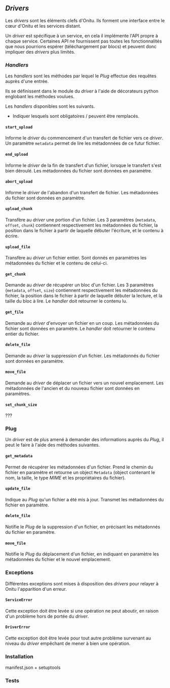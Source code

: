 ## *Drivers*

Les *drivers* sont les éléments clefs d'Onitu. Ils forment une interface entre le cœur d'Onitu et les services distant.

Un *driver* est spécifique à un service, en cela il implémente l'API propre à chaque service. Certaines API ne fournissent pas toutes les fonctionnalités que nous pourrions espérer (téléchargement par blocs) et peuvent donc impliquer des *drivers* plus limités.

### *Handlers*

Les *handlers* sont les méthodes par lequel le *Plug* effectue des requêtes auprès d'une entrée.

Ils se définissent dans le module du *driver* à l'aide de décorateurs python englobant les méthodes voulues.

Les *handlers* disponibles sont les suivants.

+ Indiquer lesquels sont obligatoires / peuvent être remplacés.

#### `start_upload`

Informe le *driver* du commencement d'un transfert de fichier vers ce *driver*.
Un paramètre `metadata` permet de lire les métadonnées de ce futur fichier.

#### `end_upload`

Informe le *driver* de la fin de transfert d'un fichier, lorsque le transfert s'est bien déroulé.
Les métadonnées du fichier sont données en paramètre.

#### `abort_upload`

Informe le *driver* de l'abandon d'un transfert de fichier.
Les métadonnées du fichier sont données en paramètre.

#### `upload_chunk`

Transfère au *driver* une portion d'un fichier.
Les 3 paramètres (`metadata`, `offset`, `chunk`) contiennent respectivement les métadonnées du fichier, la position dans le fichier à partir de laquelle débuter l'écriture, et le contenu à écrire.

#### `upload_file`

Transfère au *driver* un fichier entier. Sont donnés en paramètres les métadonnées du fichier et le contenu de celui-ci.

#### `get_chunk`

Demande au *driver* de récupérer un bloc d'un fichier.
Les 3 paramètres (`metadata`, `offset`, `size`) contiennent respectivement les métadonnées du fichier, la position dans le fichier à partir de laquelle débuter la lecture, et la taille du bloc à lire.
Le *handler* doit retourner le contenu lu.

#### `get_file`

Demande au *driver* d'envoyer un fichier en un coup. Les métadonnées du fichier sont données en paramètre.
Le *handler* doit retourner le contenu entier du fichier.

#### `delete_file`

Demande au *driver* la suppression d'un fichier. Les métadonnés du fichier sont données en paramètre.

#### `move_file`

Demande au *driver* de déplacer un fichier vers un nouvel emplacement. Les métadonnées de l'ancien et du nouveau fichier sont données en paramètres.

#### `set_chunk_size`

???

### Plug

Un *driver* est de plus amené à demander des informations auprès du *Plug*, il peut le faire à l'aide des méthodes suivantes.

#### `get_metadata`

Permet de récupérer les métadonnées d'un fichier. Prend le chemin du fichier en paramètre et retourne un object `Metadata` (object contenant le nom, la taille, le type *MIME* et les propriétaires du fichier).

#### `update_file`

Indique au *Plug* qu'un fichier a été mis à jour. Transmet les métadonnées du fichier en paramètre.

#### `delete_file`

Notifie le *Plug* de la suppression d'un fichier, en précisant les métadonnés du fichier en paramètre.

#### `move_file`

Notifie le *Plug* du déplacement d'un fichier, en indiquant en paramètre les métadonnées du fichier et le nouvel emplacement.

### Exceptions

Différentes exceptions sont mises à disposition des *drivers* pour relayer à Onitu l'apparition d'un erreur.

#### `ServiceError`

Cette exception doit être levée si une opération ne peut aboutir, en raison d'un problème hors de portée du *driver*.

#### `DriverError`

Cette exception doit être levée pour tout autre problème survenant au niveau du *driver* empêchant de mener à bien une opération.

### Installation

manifest.json + setuptools

### Tests
